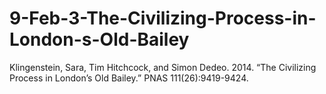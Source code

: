 # 9-Feb-3-The-Civilizing-Process-in-London-s-Old-Bailey
Klingenstein, Sara, Tim Hitchcock, and Simon Dedeo. 2014. “The Civilizing Process in London’s Old Bailey.” PNAS 111(26):9419-9424.

